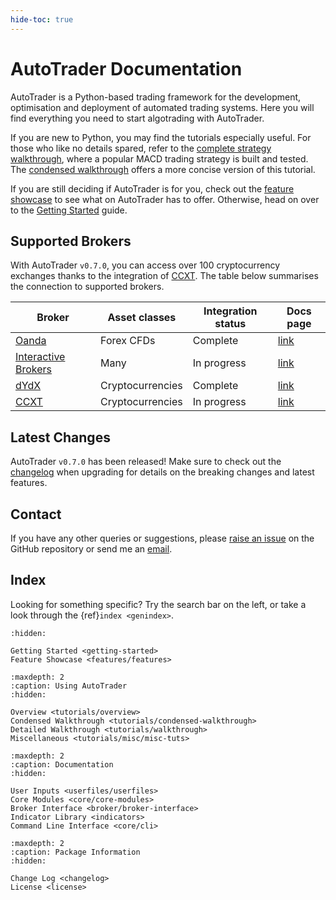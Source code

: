 ```yaml
---
hide-toc: true
---
```


# AutoTrader Documentation

AutoTrader is a Python-based trading framework for the development, 
optimisation and deployment of automated trading systems. Here you 
will find everything you need to start algotrading with AutoTrader.

If you are new to Python, you may find the tutorials especially 
useful. For those who like no details spared, refer to the 
[complete strategy walkthrough](tutorials/walkthrough), where a 
popular MACD trading strategy is built and tested. The 
[condensed walkthrough](tutorials/condensed-walkthrough) offers a 
more concise version of this tutorial.

If you are still deciding if AutoTrader is for you, check out the 
[feature showcase](features-landing) to see what on AutoTrader has 
to offer. Otherwise, head on over to the 
[Getting Started](getting-started) guide.


## Supported Brokers
With AutoTrader `v0.7.0`, you can access over 100 cryptocurrency exchanges thanks to the integration
of [CCXT](https://github.com/ccxt/ccxt). The table below summarises the connection to supported brokers.

| Broker | Asset classes | Integration status | Docs page |
| -------- | ------------- | ------------------ | --------- |
| [Oanda](https://www.oanda.com/)    | Forex CFDs    | Complete | [link](oanda-module-docs)|
| [Interactive Brokers](https://www.interactivebrokers.com/en/home.php) | Many | In progress | [link](ib-module-docs) |
| [dYdX](https://dydx.exchange/) | Cryptocurrencies | Complete | [link](dydx-module-docs) |
| [CCXT](https://github.com/ccxt/ccxt) | Cryptocurrencies | In progress | [link](ccxt-module-docs) |


## Latest Changes
AutoTrader `v0.7.0` has been released! Make sure to check out the [changelog](changelog) when upgrading
for details on the breaking changes and latest features.


## Contact
If you have any other queries or suggestions, please [raise an issue](https://github.com/kieran-mackle/AutoTrader/issues)
on the GitHub repository or send me an [email](mailto:kemackle98@gmail.com).


## Index
Looking for something specific? Try the search bar on the left, or take a look through the 
{ref}`index <genindex>`.



```{toctree}
:hidden:

Getting Started <getting-started>
Feature Showcase <features/features>
```

```{toctree}
:maxdepth: 2
:caption: Using AutoTrader
:hidden:

Overview <tutorials/overview>
Condensed Walkthrough <tutorials/condensed-walkthrough>
Detailed Walkthrough <tutorials/walkthrough>
Miscellaneous <tutorials/misc/misc-tuts>
```

```{toctree}
:maxdepth: 2
:caption: Documentation
:hidden:
   
User Inputs <userfiles/userfiles>
Core Modules <core/core-modules>
Broker Interface <broker/broker-interface>
Indicator Library <indicators>
Command Line Interface <core/cli>
```


```{toctree}
:maxdepth: 2
:caption: Package Information
:hidden:

Change Log <changelog>
License <license>
```
